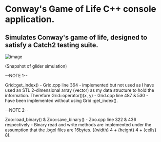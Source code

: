  # Conway's Game of Life C++ console application. 
 
 ## Simulates Conway's game of life, designed to satisfy a Catch2 testing suite.
 
 
 ![image](https://user-images.githubusercontent.com/48512015/129210372-20a9a29f-294e-4286-93fb-3813d7de5c35.png)

(Snapshot of glider simulation)

--NOTE 1--
 
Grid::get_index() - Grid.cpp line 364 - implemented but not used as I have used an STL 2-dimensional array (vector<vector>) as my data structure to hold the information.
Therefore Grid::operator()(x, y) - Grid.cpp line 487 & 530 - have been implemented without using Grid::get_index().

--NOTE 2--

Zoo::load_binary() & Zoo::save_binary() - Zoo.cpp line 322 & 436 respectively - Binary read and write methods are implemented under the assumption that the .bgol files are 16bytes. ({width} 4 + {height} 4 + {cells} 8). 
